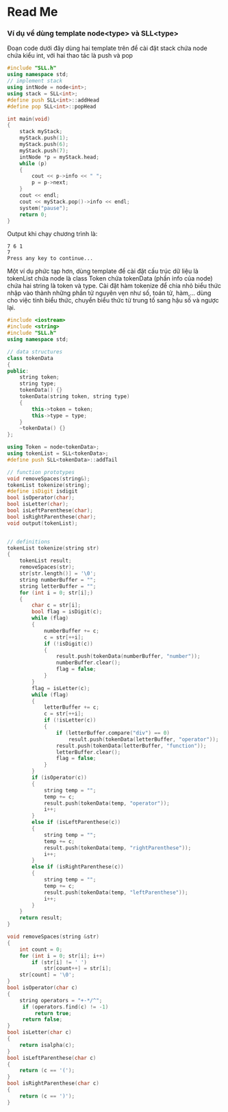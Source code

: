 # Read Me

### Ví dụ về dùng template node\<type> và SLL\<type>
Đoạn code dưới đây dùng hai template trên để cài đặt stack chứa node chứa kiểu int, với hai thao tác là push và pop
```cpp
#include "SLL.h"
using namespace std;
// implement stack
using intNode = node<int>;
using stack = SLL<int>;
#define push SLL<int>::addHead
#define pop SLL<int>::popHead

int main(void)
{
	stack myStack;
	myStack.push(1);
	myStack.push(6);
	myStack.push(7);
	intNode *p = myStack.head;
	while (p)
	{
		cout << p->info << " ";
		p = p->next;
	}
	cout << endl;
	cout << myStack.pop()->info << endl;
	system("pause");
	return 0;
}
```

Output khi chạy chương trình là:
```
7 6 1
7
Press any key to continue...
```

Một ví dụ phức tạp hơn, dùng template để cài đặt cấu trúc dữ liệu là tokenList chứa node là class Token chứa tokenData (phần info của node) chứa hai string là token và type. Cài đặt hàm tokenize để chia nhỏ biểu thức nhập vào thành những phần tử nguyên vẹn như số, toán tử, hàm,... dùng cho việc tính biểu thức, chuyển biểu thức từ trung tố sang hậu số và ngược lại. 
```cpp
#include <iostream>
#include <string>
#include "SLL.h"
using namespace std;

// data structures
class tokenData
{
public:
	string token;
	string type;
	tokenData() {}
	tokenData(string token, string type)
	{
		this->token = token;
		this->type = type;
	}
	~tokenData() {}
};

using Token = node<tokenData>;
using tokenList = SLL<tokenData>;
#define push SLL<tokenData>::addTail

// function prototypes
void removeSpaces(string&);
tokenList tokenize(string);
#define isDigit isdigit
bool isOperator(char);
bool isLetter(char);
bool isLeftParenthese(char);
bool isRightParenthese(char);
void output(tokenList);


// definitions
tokenList tokenize(string str)
{
	tokenList result;
	removeSpaces(str);
	str[str.length()] = '\0';
	string numberBuffer = "";
	string letterBuffer = "";
	for (int i = 0; str[i];)
	{
		char c = str[i];
		bool flag = isDigit(c);
		while (flag)
		{
			numberBuffer += c;
			c = str[++i];
			if (!isDigit(c))
			{
				result.push(tokenData(numberBuffer, "number"));
				numberBuffer.clear();
				flag = false;
			}
		}
		flag = isLetter(c);
		while (flag)
		{
			letterBuffer += c;
			c = str[++i];
			if (!isLetter(c))
			{
				if (letterBuffer.compare("div") == 0)
					result.push(tokenData(letterBuffer, "operator"));
				result.push(tokenData(letterBuffer, "function"));
				letterBuffer.clear();
				flag = false;
			}
		}
		if (isOperator(c))
		{
			string temp = "";
			temp += c;
			result.push(tokenData(temp, "operator"));
			i++;
		}
		else if (isLeftParenthese(c))
		{
			string temp = "";
			temp += c;
			result.push(tokenData(temp, "rightParenthese"));
			i++;
		}
		else if (isRightParenthese(c))
		{
			string temp = "";
			temp += c;
			result.push(tokenData(temp, "leftParenthese"));
			i++;
		}
	}
	return result;
}

void removeSpaces(string &str)
{
	int count = 0;
	for (int i = 0; str[i]; i++)
		if (str[i] != ' ')
			str[count++] = str[i];
	str[count] = '\0';
}
bool isOperator(char c)
{
	string operators = "+-*/^";
	 if (operators.find(c) != -1)
		 return true;
	 return false;
}
bool isLetter(char c)
{
	return isalpha(c);
}
bool isLeftParenthese(char c)
{
	return (c == '(');
}
bool isRightParenthese(char c)
{
	return (c == ')');
}
```

